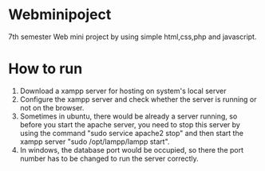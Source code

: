 # Webminipoject
7th semester Web mini project by using simple html,css,php and javascript.

# How to run
1. Download a xampp server for hosting on system's local server
2. Configure the xampp server and check whether the server is running or not on the browser.
3. Sometimes in ubuntu, there would be already a server running, so before you start the apache server, you need to stop this server by using the command  "sudo service apache2 stop" and then start the xampp server "sudo /opt/lampp/lampp start".
4. In windows, the database port would be occupied, so there the port number has to be changed to run the server correctly.

